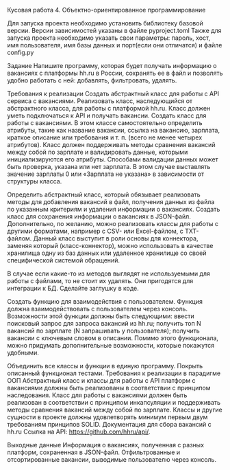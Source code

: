 Кусовая работа 4. Объектно-ориентированное программирование

Для запуска проекта необходимо установить библиотеку базовой версии. Версии зависимостей указаны в файле pyproject.toml
Также для запуска проекта необходимо указать свои параметры: пароль, хост, имя пользователя, имя базы данных и порт(если они отличатся) и файле config.py


Задание Напишите программу, которая будет получать информацию о вакансиях с платформы hh.ru в России, сохранять ее в файл и позволять удобно работать с ней: добавлять, фильтровать, удалять.

Требования к реализации Создать абстрактный класс для работы с API сервиса с вакансиями. Реализовать класс, наследующийся от абстрактного класса, для работы с платформой hh.ru. Класс должен уметь подключаться к API и получать вакансии. Создать класс для работы с вакансиями. В этом классе самостоятельно определить атрибуты, такие как название вакансии, ссылка на вакансию, зарплата, краткое описание или требования и т. п. (всего не менее четырех атрибутов). Класс должен поддерживать методы сравнения вакансий между собой по зарплате и валидировать данные, которыми инициализируются его атрибуты. Способами валидации данных может быть проверка, указана или нет зарплата. В этом случае выставлять значение зарплаты 0 или «Зарплата не указана» в зависимости от структуры класса.

Определить абстрактный класс, который обязывает реализовать методы для добавления вакансий в файл, получения данных из файла по указанным критериям и удаления информации о вакансиях. Создать класс для сохранения информации о вакансиях в JSON-файл. Дополнительно, по желанию, можно реализовать классы для работы с другими форматами, например с CSV- или Excel-файлом, с TXT-файлом. Данный класс выступит в роли основы для коннектора, заменяя который (класс-коннектор), можно использовать в качестве хранилища одну из баз данных или удаленное хранилище со своей специфической системой обращений.

В случае если какие-то из методов выглядят не используемыми для работы с файлами, то не стоит их удалять. Они пригодятся для интеграции к БД. Сделайте заглушку в коде.

Создать функцию для взаимодействия с пользователем. Функция должна взаимодействовать с пользователем через консоль. Возможности этой функции должны быть следующими: ввести поисковый запрос для запроса вакансий из hh.ru; получить топ N вакансий по зарплате (N запрашивать у пользователя); получить вакансии с ключевым словом в описании. Помимо этого функционала, можно придумать дополнительные возможности, которые покажутся удобными.

Объединить все классы и функции в единую программу. Покрыть описанный функционал тестами. Требования к реализации в парадигме ООП Абстрактный класс и классы для работы с API платформ с вакансиями должны быть реализованы в соответствии с принципом наследования. Класс для работы с вакансиями должен быть реализован в соответствии с принципом инкапсуляции и поддерживать методы сравнения вакансий между собой по зарплате. Классы и другие сущности в проекте должны удовлетворять минимум первым двум требованиям принципов SOLID. Документация для сбора вакансий с hh.ru Ссылка на API: https://github.com/hhru/api/.

Выходные данные Информация о вакансиях, полученная с разных платформ, сохраненная в JSON-файл. Отфильтрованные и отсортированные вакансии, выводимые пользователю через консоль.
